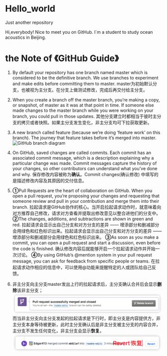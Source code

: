 # Hello_world
Just another repository

Hi,everybody! Nice to meet you on GitHub.
I`m a student to study ocean acoustics in Beijing.


# the Note of 《GitHub Guide》
1. By default your repository has one branch named master which is considered to be the definitive branch. We use branches to experiment and make edits before committing them to master. master为初始默认分支，也被视为主分支。在分支上做测试修改，完成后再交付给主分支。

2. When you create a branch off the master branch, you’re making a copy, or snapshot, of master as it was at that point in time. If someone else made changes to the master branch while you were working on your branch, you could pull in those updates. 其他分支建立时都相当于彼时主分支的拷贝或者快照。如果主分支发生变化，非主分支均可下拉获取更新。

3. A new branch called feature (because we’re doing ‘feature work’ on this branch). The journey that feature takes before it’s merged into master.
![GitHub branch diagram](https://guides.github.com/activities/hello-world/branching.png)

4. On GitHub, saved changes are called commits. Each commit has an associated commit message, which is a description explaining why a particular change was made. Commit messages capture the history of your changes, so other contributors can understand what you’ve done and why. 保存修改内容被称为**确认**。Commit changes(确认修改) 中填写的是描述修改内容及其原因的交付信息。

5. **①**Pull Requests are the heart of collaboration on GitHub. When you open a pull request, you’re proposing your changes and requesting that someone review and pull in your contribution and merge them into their branch. 拉起请求是GitHub协作的核心。当开启拉起请求动作时，就意味着向对方推荐自己修改，请求对方查看并提取出修改意见以整合进他们的分支中。
  **②**The changes, additions, and subtractions are shown in green and red. 拉起请求会显示出自己分支和对方分支的差异 —— 增添部分和删减部分会用绿色和红色标识出来。拉起请求会显示出自己分支和对方分支的差异 —— 增添部分和删减部分会用绿色和红色标识出来。
  **③**As soon as you make a commit, you can open a pull request and start a discussion, even before the code is finished. 确认修改内容后就能够开启一个拉起请求动作并开始一次讨论。
  **④**By using GitHub’s @mention system in your pull request message, you can ask for feedback from specific people or teams. 在拉起请求动作相应的信息中，可以使用@功能来提醒特定的人或团队给自己反馈。

6. 非主分支向主分支master发出上行的拉起请求后，主分支确认合并后会显示**删除**该非主分支；
![删除分支](https://github.com/Edgar413/Hello_world/blob/master/Merge%20pull%20request_Delete.png)
而当非主分支向主分支发起的拉起请求是下行时，即主分支是内容提供方，非主分支本身等待被更新，此时主分支确认后是非主分支被主分支的内容合并，主分支不发生任何变化，非主分支会显示**恢复**。
![恢复分支](https://github.com/Edgar413/Hello_world/blob/master/Merge%20pull%20request_Revert.png)
